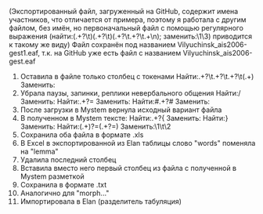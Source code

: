 (Экспортированный файл, загруженный на GitHub, содержит имена участников, что отличается от примера, поэтому я работала с другим файлом, без имён, но первоначальный файл с помощью регулярного выражения (найти:(.+?\t)(.+?\t)(.+?\t.+?\t.+\n); заменить:\1\3) приводится к такому же виду)
Файл сохранён под названием Vilyuchinsk_ais2006-gest1.eaf, т.к. на GitHub уже есть файл с названием Vilyuchinsk_ais2006-gest.eaf
1. Оставила в файле только столбец с токенами
   Найти:.+?\t.+?\t.+?\t(.+)
   Заменить:
2. Убрала паузы, запинки, реплики невербального общения
   Найти:\/
   Заменить:
   Найти:.+?=
   Заменить:
   Найти:#.+?#
   Заменить:
3. После загрузки в Mystem вернула исходный вариант файла
4. В полученном в Mystem тексте:
   Найти:.+?{
   Заменить:
   Найти:}
   Заменить:
   Найти:(.+)?=(.+?=)
   Заменить:\1\t\2
5. Сохранила оба файла в формате .xls
6. В Excel в экспортированной из Elan таблицы слово "words" поменяла на "lemma"
7. Удалила последний столбец
8. Вставила вместо него первый столбец из файла с полученной в Mystem разметкой
9. Сохранила в формате .txt
10. Аналогично для "morph..."
11. Импортировала в Elan (разделитель табуляция)
